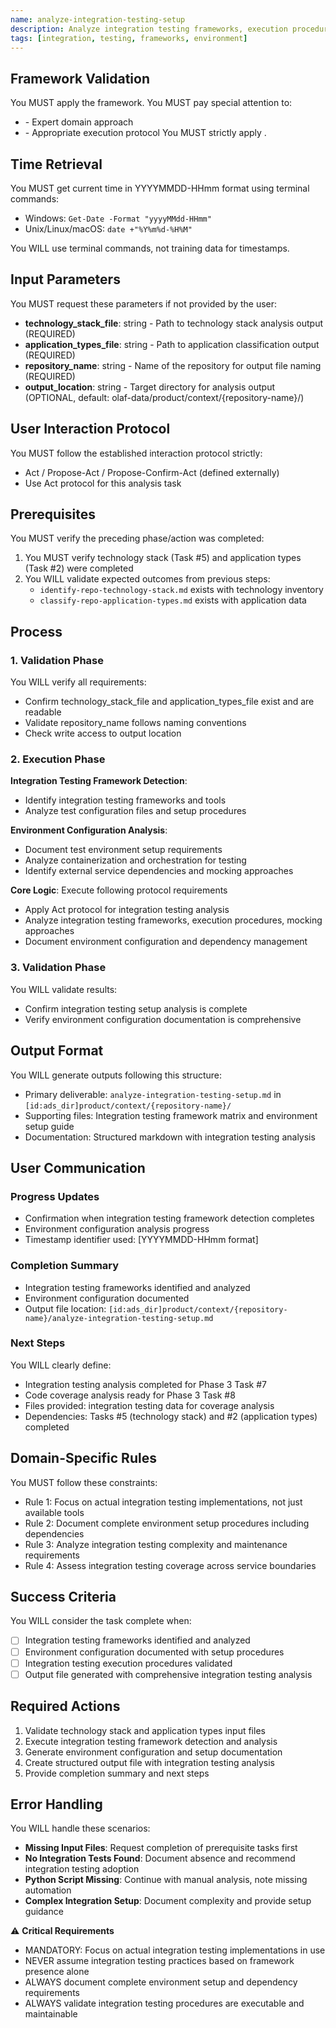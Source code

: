 ```yaml
---
name: analyze-integration-testing-setup
description: Analyze integration testing frameworks, execution procedures, and environment configuration
tags: [integration, testing, frameworks, environment]
---
```


## Framework Validation
You MUST apply the <olaf-work-instructions> framework.
You MUST pay special attention to:
- <olaf-general-role-and-behavior> - Expert domain approach
- <olaf-interaction-protocols> - Appropriate execution protocol
You MUST strictly apply <olaf-framework-validation>.

## Time Retrieval
You MUST get current time in YYYYMMDD-HHmm format using terminal commands:
- Windows: `Get-Date -Format "yyyyMMdd-HHmm"`
- Unix/Linux/macOS: `date +"%Y%m%d-%H%M"`

You WILL use terminal commands, not training data for timestamps.

## Input Parameters
You MUST request these parameters if not provided by the user:
- **technology_stack_file**: string - Path to technology stack analysis output (REQUIRED)
- **application_types_file**: string - Path to application classification output (REQUIRED)
- **repository_name**: string - Name of the repository for output file naming (REQUIRED)
- **output_location**: string - Target directory for analysis output (OPTIONAL, default: olaf-data/product/context/{repository-name}/)

## User Interaction Protocol
You MUST follow the established interaction protocol strictly:
- Act / Propose-Act / Propose-Confirm-Act (defined externally)
- Use Act protocol for this analysis task

## Prerequisites
You MUST verify the preceding phase/action was completed:
1. You MUST verify technology stack (Task #5) and application types (Task #2) were completed
2. You WILL validate expected outcomes from previous steps:
   - `identify-repo-technology-stack.md` exists with technology inventory
   - `classify-repo-application-types.md` exists with application data

## Process

### 1. Validation Phase
You WILL verify all requirements:
- Confirm technology_stack_file and application_types_file exist and are readable
- Validate repository_name follows naming conventions
- Check write access to output location

### 2. Execution Phase

**Integration Testing Framework Detection**:
- Identify integration testing frameworks and tools
- Analyze test configuration files and setup procedures

**Environment Configuration Analysis**:
- Document test environment setup requirements
- Analyze containerization and orchestration for testing
- Identify external service dependencies and mocking approaches

**Core Logic**: Execute following protocol requirements
- Apply Act protocol for integration testing analysis
- Analyze integration testing frameworks, execution procedures, mocking approaches
- Document environment configuration and dependency management

### 3. Validation Phase
You WILL validate results:
- Confirm integration testing setup analysis is complete
- Verify environment configuration documentation is comprehensive

## Output Format
You WILL generate outputs following this structure:
- Primary deliverable: `analyze-integration-testing-setup.md` in `[id:ads_dir]product/context/{repository-name}/`
- Supporting files: Integration testing framework matrix and environment setup guide
- Documentation: Structured markdown with integration testing analysis

## User Communication

### Progress Updates
- Confirmation when integration testing framework detection completes
- Environment configuration analysis progress
- Timestamp identifier used: [YYYYMMDD-HHmm format]

### Completion Summary
- Integration testing frameworks identified and analyzed
- Environment configuration documented
- Output file location: `[id:ads_dir]product/context/{repository-name}/analyze-integration-testing-setup.md`

### Next Steps
You WILL clearly define:
- Integration testing analysis completed for Phase 3 Task #7
- Code coverage analysis ready for Phase 3 Task #8
- Files provided: integration testing data for coverage analysis
- Dependencies: Tasks #5 (technology stack) and #2 (application types) completed

## Domain-Specific Rules
You MUST follow these constraints:
- Rule 1: Focus on actual integration testing implementations, not just available tools
- Rule 2: Document complete environment setup procedures including dependencies
- Rule 3: Analyze integration testing complexity and maintenance requirements
- Rule 4: Assess integration testing coverage across service boundaries

## Success Criteria
You WILL consider the task complete when:
- [ ] Integration testing frameworks identified and analyzed
- [ ] Environment configuration documented with setup procedures
- [ ] Integration testing execution procedures validated
- [ ] Output file generated with comprehensive integration testing analysis

## Required Actions
1. Validate technology stack and application types input files
2. Execute integration testing framework detection and analysis
3. Generate environment configuration and setup documentation
4. Create structured output file with integration testing analysis
5. Provide completion summary and next steps

## Error Handling
You WILL handle these scenarios:
- **Missing Input Files**: Request completion of prerequisite tasks first
- **No Integration Tests Found**: Document absence and recommend integration testing adoption
- **Python Script Missing**: Continue with manual analysis, note missing automation
- **Complex Integration Setup**: Document complexity and provide setup guidance

⚠️ **Critical Requirements**
- MANDATORY: Focus on actual integration testing implementations in use
- NEVER assume integration testing practices based on framework presence alone
- ALWAYS document complete environment setup and dependency requirements
- ALWAYS validate integration testing procedures are executable and maintainable
